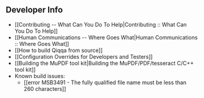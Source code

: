 ## Developer Info

+ [[Contributing -- What Can You Do To Help|Contributing :: What Can You Do To Help]]
+ [[Human Communications -- Where Goes What|Human Communications :: Where Goes What]]
+ [[How to build Qiqqa from source]]
+ [[Configuration Overrides for Developers and Testers]]
+ [[Building the MuPDF tool kit|Building the MuPDF/PDF/tesseract C/C++ tool kit]]
+ Known build issues:
	+ [[error MSB3491 - The fully qualified file name must be less than 260 characters]]
	

